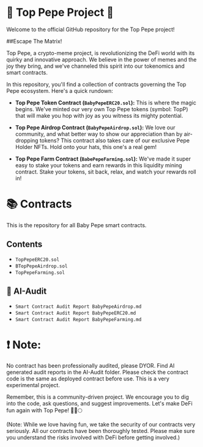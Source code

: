 # 🐸 Top Pepe Project 🚀

Welcome to the official GitHub repository for the Top Pepe project!

##Escape The Matrix!

Top Pepe, a crypto-meme project, is revolutionizing the DeFi world with its quirky and innovative approach. We believe in the power of memes and the joy they bring, and we've channeled this spirit into our tokenomics and smart contracts. 

In this repository, you'll find a collection of contracts governing the Top Pepe ecosystem. Here's a quick rundown:

- **Top Pepe Token Contract (`BabyPepeERC20.sol`):** This is where the magic begins. We've minted our very own Top Pepe tokens (symbol: TopP) that will make you hop with joy as you witness its mighty potential.

- **Top Pepe Airdrop Contract (`BabyPepeAirdrop.sol`):** We love our community, and what better way to show our appreciation than by air-dropping tokens? This contract also takes care of our exclusive Pepe Holder NFTs. Hold onto your hats, this one's a real gem!

- **Top Pepe Farm Contract (`BabePepeFarming.sol`):** We've made it super easy to stake your tokens and earn rewards in this liquidity mining contract. Stake your tokens, sit back, relax, and watch your rewards roll in!

# 📚 Contracts
This is the repository for all Baby Pepe smart contracts.

## Contents 
- `TopPepeERC20.sol`
- `BTopPepeAirdrop.sol`
- `TopPepeFarming.sol`

## 🤖 AI-Audit
- `Smart Contract Audit Report BabyPepeAirdrop.md`
- `Smart Contract Audit Report BabyPepeERC20.md`
- `Smart Contract Audit Report BabyPepeFarming.md`

# ❗ Note: 
No contract has been professionally audited, please DYOR. Find AI generated audit reports in the AI-Audit folder. Please check the contract code is the same as deployed contract before use. This is a very experimental project.

Remember, this is a community-driven project. We encourage you to dig into the code, ask questions, and suggest improvements. Let's make DeFi fun again with Top Pepe! 🐸🌌🌕

(Note: While we love having fun, we take the security of our contracts very seriously. All our contracts have been thoroughly tested. Please make sure you understand the risks involved with DeFi before getting involved.)
